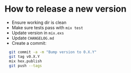 # How to release a new version

* Ensure working dir is clean
* Make sure tests pass with `mix test`
* Update version in `mix.exs`
* Update `CHANGELOG.md`
* Create a commit:

```sh
  git commit -a -m "Bump version to 0.X.Y"
  git tag v0.X.Y
  mix hex.publish
  git push --tags
```
